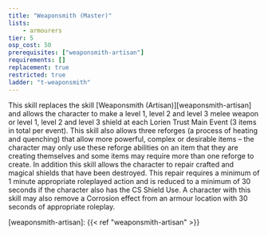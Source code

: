 ```yaml
---
title: "Weaponsmith (Master)"
lists:
    - armourers
tier: 5
osp_cost: 50
prerequisites: ["weaponsmith-artisan"]
requirements: []
replacement: true
restricted: true
ladder: "t-weaponsmith"
---
```

This skill replaces the skill [Weaponsmith (Artisan)][weaponsmith-artisan] and allows the character to make a level 1, level 2 and level 3 melee weapon or level 1, level 2 and level 3 shield at each Lorien Trust Main Event (3 items in total per event). This skill also allows three reforges (a process of heating and quenching) that allow more powerful, complex or desirable items – the character may only use these reforge abilities on an item that they are creating themselves and some items may require more than one reforge to create. In addition this skill allows the character to repair crafted and magical shields that have been destroyed. This repair requires a minimum of 1 minute appropriate roleplayed action and is reduced to a minimum of 30 seconds if the character also has the CS Shield Use. A character with this skill may also remove a Corrosion effect from an armour location with 30 seconds of appropriate roleplay.

[weaponsmith-artisan]: {{< ref "weaponsmith-artisan" >}}